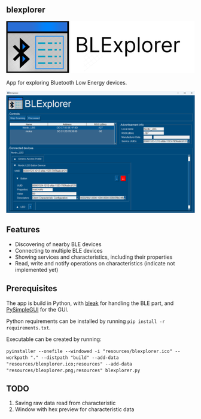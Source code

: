 ## blexplorer
![BLExplorer](images/title.png)

App for exploring Bluetooth Low Energy devices.

![BLExplorer main window](images/preview.png)

## Features

- Discovering of nearby BLE devices
- Connecting to multiple BLE devices
- Showing services and characteristics, including their properties
- Read, write and notify operations on characteristics (indicate not implemented yet)

## Prerequisites

The app is build in Python, with [bleak](https://bleak.readthedocs.io/en/latest/) for handling the BLE part, and [PySimpleGUI](https://www.pysimplegui.org/en/latest/) for the GUI.

Python requirements can be installed by running `pip install -r requirements.txt`.

Executable can be created by running:

`pyinstaller --onefile --windowed -i "resources/blexplorer.ico" --workpath "." --distpath "build" --add-data "resources/blexplorer.ico;resources" --add-data "resources/blexplorer.png;resources" blexplorer.py`

## TODO

1. Saving raw data read from characteristic
2. Window with hex preview for characteristic data